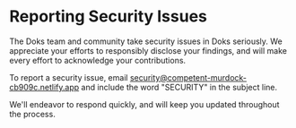 # Reporting Security Issues

The Doks team and community take security issues in Doks seriously. We appreciate your efforts to responsibly disclose your findings, and will make every effort to acknowledge your contributions.

To report a security issue, email [security@competent-murdock-cb909c.netlify.app](mailto:security@competent-murdock-cb909c.netlify.app) and include the word "SECURITY" in the subject line.

We'll endeavor to respond quickly, and will keep you updated throughout the process.
